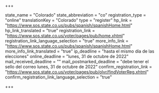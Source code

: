 +++

state_name = "Colorado"
state_abbreviation = "co"
registration_type = "online"
translationKey = "Colorado"
type = "register"
hp_link = "https://www.sos.state.co.us/pubs/spanish/spanishHome.html"
hp_link_translated = "true"
registration_link = "https://www.sos.state.co.us/voter/pages/pub/home.xhtml"
registration_link_language_selection = "true"
more_info_link = "https://www.sos.state.co.us/pubs/spanish/spanishHome.html"
more_info_link_translated = "true"
ip_deadline = "hasta el mismo día de las elecciones"
online_deadline = "lunes, 31 de octubre de 2022"
mail_received_deadline = ""
mail_postmarked_deadline = "debe tener el sello del correo lunes, 31 de octubre de 2022"
confirm_registration_link = "https://www.sos.state.co.us/voter/pages/pub/olvr/findVoterReg.xhtml"
confirm_registration_link_language_selection = "true"

+++